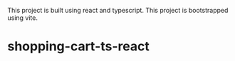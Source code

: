 This project is built using react and typescript.
This project is bootstrapped using vite.
# shopping-cart-ts-react
